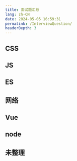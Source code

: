 ```yaml
---
title: 面试题汇总
lang: zh-CN
date: 2024-05-05 16:59:31
permalink: /InterviewQuestion/
headerDepth: 3
---
```


## CSS

<!-- @include: @src/zh/面试题/CSS.md -->

## JS

<!-- @include: @src/zh/面试题/JS.md -->

## ES

<!-- @include: @src/zh/面试题/ES.md -->

## 网络

<!-- @include: @src/zh/面试题/网络.md -->

## Vue

<!-- @include: @src/zh/面试题/Vue.md -->

## node

<!-- @include: @src/zh/面试题/Node.md -->

## 未整理

<!-- @include: @src/zh/面试题/未整理.md -->
